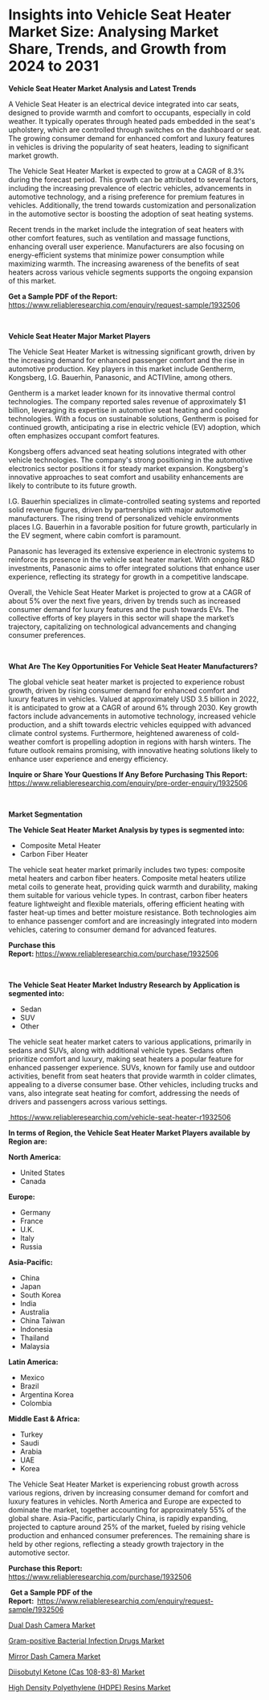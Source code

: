 <p><h1>Insights into Vehicle Seat Heater Market Size: Analysing Market Share, Trends, and Growth from 2024 to 2031</h1></p><p><strong>Vehicle Seat Heater Market Analysis and Latest Trends</strong></p>
<p><p>A Vehicle Seat Heater is an electrical device integrated into car seats, designed to provide warmth and comfort to occupants, especially in cold weather. It typically operates through heated pads embedded in the seat's upholstery, which are controlled through switches on the dashboard or seat. The growing consumer demand for enhanced comfort and luxury features in vehicles is driving the popularity of seat heaters, leading to significant market growth.</p><p>The Vehicle Seat Heater Market is expected to grow at a CAGR of 8.3% during the forecast period. This growth can be attributed to several factors, including the increasing prevalence of electric vehicles, advancements in automotive technology, and a rising preference for premium features in vehicles. Additionally, the trend towards customization and personalization in the automotive sector is boosting the adoption of seat heating systems.</p><p>Recent trends in the market include the integration of seat heaters with other comfort features, such as ventilation and massage functions, enhancing overall user experience. Manufacturers are also focusing on energy-efficient systems that minimize power consumption while maximizing warmth. The increasing awareness of the benefits of seat heaters across various vehicle segments supports the ongoing expansion of this market.</p></p>
<p><strong>Get a Sample PDF of the Report:&nbsp;</strong> <a href="https://www.reliableresearchiq.com/enquiry/request-sample/1932506?utm_campaign=100&utm_medium=2&utm_source=Github&utm_content=ia&utm_term=03112024&utm_id=vehicle-seat-heater">https://www.reliableresearchiq.com/enquiry/request-sample/1932506</a></p>
<p>&nbsp;</p>
<p><strong>Vehicle Seat Heater Major Market Players</strong></p>
<p><p>The Vehicle Seat Heater Market is witnessing significant growth, driven by the increasing demand for enhanced passenger comfort and the rise in automotive production. Key players in this market include Gentherm, Kongsberg, I.G. Bauerhin, Panasonic, and ACTIVline, among others.</p><p>Gentherm is a market leader known for its innovative thermal control technologies. The company reported sales revenue of approximately $1 billion, leveraging its expertise in automotive seat heating and cooling technologies. With a focus on sustainable solutions, Gentherm is poised for continued growth, anticipating a rise in electric vehicle (EV) adoption, which often emphasizes occupant comfort features.</p><p>Kongsberg offers advanced seat heating solutions integrated with other vehicle technologies. The company's strong positioning in the automotive electronics sector positions it for steady market expansion. Kongsberg's innovative approaches to seat comfort and usability enhancements are likely to contribute to its future growth.</p><p>I.G. Bauerhin specializes in climate-controlled seating systems and reported solid revenue figures, driven by partnerships with major automotive manufacturers. The rising trend of personalized vehicle environments places I.G. Bauerhin in a favorable position for future growth, particularly in the EV segment, where cabin comfort is paramount.</p><p>Panasonic has leveraged its extensive experience in electronic systems to reinforce its presence in the vehicle seat heater market. With ongoing R&D investments, Panasonic aims to offer integrated solutions that enhance user experience, reflecting its strategy for growth in a competitive landscape.</p><p>Overall, the Vehicle Seat Heater Market is projected to grow at a CAGR of about 5% over the next five years, driven by trends such as increased consumer demand for luxury features and the push towards EVs. The collective efforts of key players in this sector will shape the market’s trajectory, capitalizing on technological advancements and changing consumer preferences.</p></p>
<p>&nbsp;</p>
<p><strong>What Are The Key Opportunities For Vehicle Seat Heater Manufacturers?</strong></p>
<p><p>The global vehicle seat heater market is projected to experience robust growth, driven by rising consumer demand for enhanced comfort and luxury features in vehicles. Valued at approximately USD 3.5 billion in 2022, it is anticipated to grow at a CAGR of around 6% through 2030. Key growth factors include advancements in automotive technology, increased vehicle production, and a shift towards electric vehicles equipped with advanced climate control systems. Furthermore, heightened awareness of cold-weather comfort is propelling adoption in regions with harsh winters. The future outlook remains promising, with innovative heating solutions likely to enhance user experience and energy efficiency.</p></p>
<p><strong>Inquire or Share Your Questions If Any Before Purchasing This Report:</strong> <a href="https://www.reliableresearchiq.com/enquiry/pre-order-enquiry/1932506?utm_campaign=100&utm_medium=2&utm_source=Github&utm_content=ia&utm_term=03112024&utm_id=vehicle-seat-heater">https://www.reliableresearchiq.com/enquiry/pre-order-enquiry/1932506</a></p>
<p>&nbsp;</p>
<p><strong>Market Segmentation</strong></p>
<p><strong>The Vehicle Seat Heater Market Analysis by types is segmented into:</strong></p>
<p><ul><li>Composite Metal Heater</li><li>Carbon Fiber Heater</li></ul></p>
<p><p>The vehicle seat heater market primarily includes two types: composite metal heaters and carbon fiber heaters. Composite metal heaters utilize metal coils to generate heat, providing quick warmth and durability, making them suitable for various vehicle types. In contrast, carbon fiber heaters feature lightweight and flexible materials, offering efficient heating with faster heat-up times and better moisture resistance. Both technologies aim to enhance passenger comfort and are increasingly integrated into modern vehicles, catering to consumer demand for advanced features.</p></p>
<p><strong>Purchase this Report:&nbsp;</strong><a href="https://www.reliableresearchiq.com/purchase/1932506?utm_campaign=100&utm_medium=2&utm_source=Github&utm_content=ia&utm_term=03112024&utm_id=vehicle-seat-heater">https://www.reliableresearchiq.com/purchase/1932506</a></p>
<p>&nbsp;</p>
<p><strong>The Vehicle Seat Heater Market Industry Research by Application is segmented into:</strong></p>
<p><ul><li>Sedan</li><li>SUV</li><li>Other</li></ul></p>
<p><p>The vehicle seat heater market caters to various applications, primarily in sedans and SUVs, along with additional vehicle types. Sedans often prioritize comfort and luxury, making seat heaters a popular feature for enhanced passenger experience. SUVs, known for family use and outdoor activities, benefit from seat heaters that provide warmth in colder climates, appealing to a diverse consumer base. Other vehicles, including trucks and vans, also integrate seat heating for comfort, addressing the needs of drivers and passengers across various settings.</p></p>
<p><a href="https://www.reliableresearchiq.com/vehicle-seat-heater-r1932506?utm_campaign=100&utm_medium=2&utm_source=Github&utm_content=ia&utm_term=03112024&utm_id=vehicle-seat-heater">&nbsp;https://www.reliableresearchiq.com/vehicle-seat-heater-r1932506</a></p>
<p><strong>In terms of Region, the Vehicle Seat Heater Market Players available by Region are:</strong></p>
<p>
    <p> <strong> North America: </strong>
        <ul>
            <li>United States</li>
            <li>Canada</li>
        </ul>
        </p> 
    <p> <strong> Europe: </strong>
        <ul>
            <li>Germany</li>
            <li>France</li>
            <li>U.K.</li>
            <li>Italy</li>
            <li>Russia</li>
        </ul>
        </p> 
    <p> <strong> Asia-Pacific: </strong>
        <ul>
            <li>China</li>
            <li>Japan</li>
            <li>South Korea</li>
            <li>India</li>
            <li>Australia</li>
            <li>China Taiwan</li>
            <li>Indonesia</li>
            <li>Thailand</li>
            <li>Malaysia</li>
        </ul>
        </p> 
    <p> <strong> Latin America: </strong>
        <ul>
            <li>Mexico</li>
            <li>Brazil</li>
            <li>Argentina Korea</li>
            <li>Colombia</li>
        </ul>
        </p> 
    <p> <strong> Middle East & Africa: </strong>
        <ul>
            <li>Turkey</li>
            <li>Saudi</li>
            <li>Arabia</li>
            <li>UAE</li>
            <li>Korea</li>
        </ul>
    </p>
    </p>
<p><p>The Vehicle Seat Heater Market is experiencing robust growth across various regions, driven by increasing consumer demand for comfort and luxury features in vehicles. North America and Europe are expected to dominate the market, together accounting for approximately 55% of the global share. Asia-Pacific, particularly China, is rapidly expanding, projected to capture around 25% of the market, fueled by rising vehicle production and enhanced consumer preferences. The remaining share is held by other regions, reflecting a steady growth trajectory in the automotive sector.</p></p>
<p><strong>Purchase this Report: </strong><a href="https://www.reliableresearchiq.com/purchase/1932506?utm_campaign=100&utm_medium=2&utm_source=Github&utm_content=ia&utm_term=03112024&utm_id=vehicle-seat-heater">https://www.reliableresearchiq.com/purchase/1932506</a></p>
<p>&nbsp;<strong>Get a Sample PDF of the Report:&nbsp;&nbsp;</strong><a href="https://www.reliableresearchiq.com/enquiry/request-sample/1932506?utm_campaign=100&utm_medium=2&utm_source=Github&utm_content=ia&utm_term=03112024&utm_id=vehicle-seat-heater">https://www.reliableresearchiq.com/enquiry/request-sample/1932506</a></p>
<p><strong></strong></p>
<p><p><a href="https://github.com/lyndi2n3hdalbey/Market-Research-Report-List-1/blob/main/dual-dash-camera-market.md?utm_campaign=100&utm_medium=2&utm_source=Github&utm_content=ia&utm_term=03112024&utm_id=vehicle-seat-heater">Dual Dash Camera Market</a></p><p><a href="https://issuu.com/reportprime-2/docs/gram-positive-bacterial-infection-d_2fce7f646a1252?utm_campaign=100&utm_medium=2&utm_source=Github&utm_content=ia&utm_term=03112024&utm_id=vehicle-seat-heater">Gram-positive Bacterial Infection Drugs Market</a></p><p><a href="https://github.com/kymakles68e5/Market-Research-Report-List-1/blob/main/mirror-dash-camera-market.md?utm_campaign=100&utm_medium=2&utm_source=Github&utm_content=ia&utm_term=03112024&utm_id=vehicle-seat-heater">Mirror Dash Camera Market</a></p><p><a href="https://www.linkedin.com/pulse/diisobutyl-ketone-cas-108-83-8-industry-sector-new-technologies-uwyff?utm_campaign=100&utm_medium=2&utm_source=Github&utm_content=ia&utm_term=03112024&utm_id=vehicle-seat-heater">Diisobutyl Ketone (Cas 108-83-8) Market</a></p><p><a href="https://www.linkedin.com/pulse/insights-high-density-polyethylene-hdpe-resins-industry-market-nwiuf?utm_campaign=100&utm_medium=2&utm_source=Github&utm_content=ia&utm_term=03112024&utm_id=vehicle-seat-heater">High Density Polyethylene (HDPE) Resins Market</a></p></p>